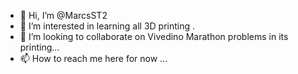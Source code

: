 - 👋 Hi, I’m @MarcsST2
- 👀 I’m interested in learning all 3D printing .
- 💞️ I’m looking to collaborate on Vivedino Marathon problems in its printing...
- 📫 How to reach me here for now ...
  

<!---
MarcsST2/MarcsST2 is a ✨ special ✨ repository because its `README.md` (this file) appears on your GitHub profile.
You can click the Preview link to take a look at your changes.
--->
